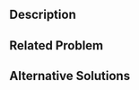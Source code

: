 <!--
Your issue may already be reported!
Please search on the [issue tracker](../) before creating one.
-->

## Description
<!--
Thank you for suggesting an idea to make slashes better.
Please fill in as much of the template below as you're able.
-->

## Related Problem
<!--
Is your feature request related to a problem? Please describe.
Please describe the problem you are trying to solve.
-->

## Alternative Solutions
<!--
Please describe alternative solutions or features you have considered.
-->
